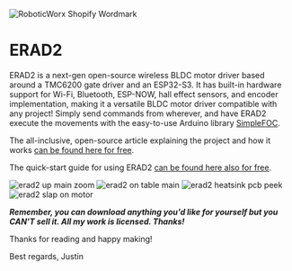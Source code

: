 ![RoboticWorx Shopify Wordmark](https://github.com/user-attachments/assets/66a70338-6aaf-4736-9afd-f90dcd937098)
# ERAD2
ERAD2 is a next-gen open-source wireless BLDC motor driver based around a TMC6200 gate driver and an ESP32-S3. It has built-in hardware support for Wi-Fi, Bluetooth, ESP-NOW, hall effect sensors, and encoder implementation, making it a versatile BLDC motor driver compatible with any project! Simply send commands from wherever, and have ERAD2 execute the movements with the easy-to-use Arduino library [SimpleFOC](https://simplefoc.com/).

The all-inclusive, open-source article explaining the project and how it works [can be found here for free](https://roboticworx.io/blogs/projects/erad2).

The quick-start guide for using ERAD2 [can be found here also for free](https://roboticworx.io/blogs/projects/erad2#using-erad2).

![erad2 up main zoom](https://github.com/user-attachments/assets/fcca972e-e28f-4346-bf04-62784e763446)
![erad2 on table main](https://github.com/user-attachments/assets/161d0c98-0e06-4e5f-a98a-c9d20c5fd8ab)
![erad2 heatsink pcb peek](https://github.com/user-attachments/assets/b19b2423-89ea-46d6-abdb-7c80723e7e83)
![erad2 slap on motor](https://github.com/user-attachments/assets/4c26f0e2-cdb5-4f3a-a2df-82a149642cf1)

**_Remember, you can download anything you'd like for yourself but you CAN'T sell it. All my work is licensed. Thanks!_**

Thanks for reading and happy making!

Best regards,
Justin
